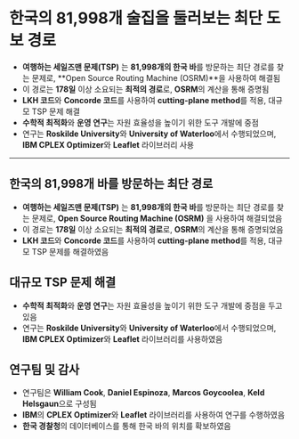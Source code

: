 # 한국의 81,998개 술집을 둘러보는 최단 도보 경로


* **여행하는 세일즈맨 문제(TSP)** 는 **81,998개의 한국 바**를 방문하는 최단 경로를 찾는 문제로, \*\*Open Source Routing Machine (OSRM)\*\*을 사용하여 해결됨
* 이 경로는 **178일** 이상 소요되는 **최적의 경로**로, **OSRM**의 계산을 통해 증명됨
* **LKH 코드**와 **Concorde 코드**를 사용하여 **cutting-plane method**를 적용, 대규모 TSP 문제 해결
* **수학적 최적화**와 **운영 연구**는 자원 효율성을 높이기 위한 도구 개발에 중점
* 연구는 **Roskilde University**와 **University of Waterloo**에서 수행되었으며, **IBM CPLEX Optimizer**와 **Leaflet** 라이브러리 사용

---

한국의 81,998개 바를 방문하는 최단 경로
-------------------------

* **여행하는 세일즈맨 문제(TSP)** 는 **81,998개의 한국 바**를 방문하는 최단 경로를 찾는 문제로, **Open Source Routing Machine (OSRM)** 을 사용하여 해결되었음
* 이 경로는 **178일** 이상 소요되는 **최적의 경로**로, **OSRM**의 계산을 통해 증명되었음
* **LKH 코드**와 **Concorde 코드**를 사용하여 **cutting-plane method**를 적용, 대규모 TSP 문제를 해결하였음

대규모 TSP 문제 해결
-------------

* **수학적 최적화**와 **운영 연구**는 자원 효율성을 높이기 위한 도구 개발에 중점을 두고 있음
* 연구는 **Roskilde University**와 **University of Waterloo**에서 수행되었으며, **IBM CPLEX Optimizer**와 **Leaflet** 라이브러리를 사용하였음

연구팀 및 감사
--------

* 연구팀은 **William Cook**, **Daniel Espinoza**, **Marcos Goycoolea**, **Keld Helsgaun**으로 구성됨
* **IBM**의 **CPLEX Optimizer**와 **Leaflet** 라이브러리를 사용하여 연구를 수행하였음
* **한국 경찰청**의 데이터베이스를 통해 한국 바의 위치를 확보하였음
